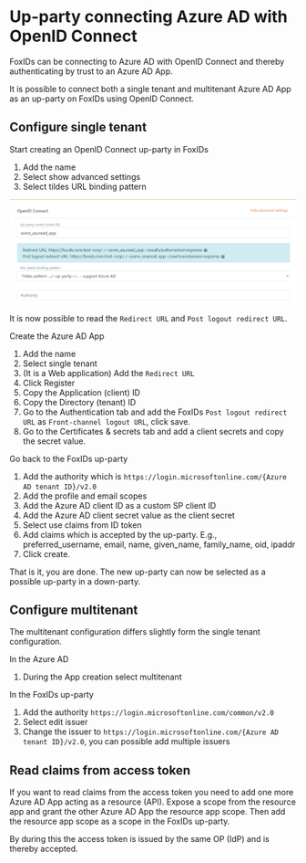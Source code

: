 ﻿# Up-party connecting Azure AD with OpenID Connect

FoxIDs can be connecting to Azure AD with OpenID Connect and thereby authenticating by trust to an Azure AD App. 

It is possible to connect both a single tenant and multitenant Azure AD App as an up-party on FoxIDs using OpenID Connect.

## Configure single tenant

Start creating an OpenID Connect up-party in FoxIDs

 1. Add the name
 2. Select show advanced settings
 3. Select tildes URL binding pattern

![Read the redirect URLs](images/howto-oidc-azuread-readredirect.png)

It is now possible to read the `Redirect URL` and `Post logout redirect URL`.

Create the Azure AD App

 1. Add the name
 2. Select single tenant
 3. (It is a Web application) Add the `Redirect URL` 
 4. Click Register
 5. Copy the Application (client) ID
 6. Copy the Directory (tenant) ID
 7. Go to the Authentication tab and add the FoxIDs `Post logout redirect URL` as `Front-channel logout URL`, click save.
 8. Go to the Certificates & secrets tab and add a client secrets and copy the secret value.

Go back to the FoxIDs up-party

 1. Add the authority which is `https://login.microsoftonline.com/{Azure AD tenant ID}/v2.0`
 2. Add the profile and email scopes
 3. Add the Azure AD client ID as a custom SP client ID
 4. Add the Azure AD client secret value as the client secret
 5. Select use claims from ID token
 6. Add claims which is accepted by the up-party. E.g., preferred_username, email, name, given_name, family_name, oid, ipaddr
 7. Click create.

That is it, you are done. The new up-party can now be selected as a possible up-party in a down-party.

## Configure multitenant

The multitenant configuration differs slightly form the single tenant configuration.

In the Azure AD

 1. During the App creation select multitenant

In the FoxIDs up-party

 1. Add the authority `https://login.microsoftonline.com/common/v2.0`
 2. Select edit issuer
 3. Change the issuer to `https://login.microsoftonline.com/{Azure AD tenant ID}/v2.0`, you can possible add multiple issuers

## Read claims from access token

If you want to read claims from the access token you need to add one more Azure AD App acting as a resource (API). Expose a scope from the resource app and grant the other Azure AD App the resource app scope.
Then add the resource app scope as a scope in the FoxIDs up-party. 

By during this the access token is issued by the same OP (IdP) and is thereby accepted.




